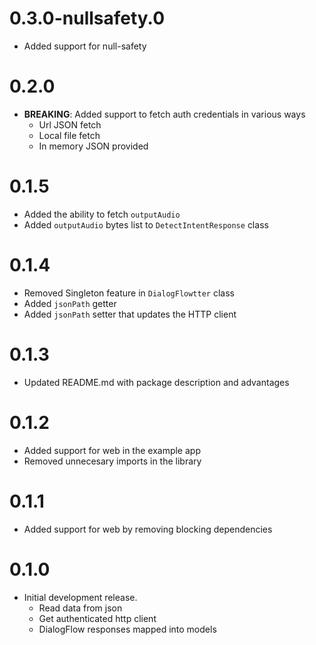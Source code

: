 # 0.3.0-nullsafety.0

* Added support for null-safety

# 0.2.0 

* __BREAKING__: Added support to fetch auth credentials in various ways
  * Url JSON fetch
  * Local file fetch
  * In memory JSON provided

# 0.1.5

* Added the ability to fetch `outputAudio` 
* Added `outputAudio` bytes list to `DetectIntentResponse` class

# 0.1.4

* Removed Singleton feature in `DialogFlowtter` class
* Added `jsonPath` getter
* Added `jsonPath` setter that updates the HTTP client

# 0.1.3

* Updated README.md with package description and advantages

# 0.1.2

* Added support for web in the example app
* Removed unnecesary imports in the library

# 0.1.1

* Added support for web by removing blocking dependencies

# 0.1.0

* Initial development release.
  * Read data from json
  * Get authenticated http client
  * DialogFlow responses mapped into models
